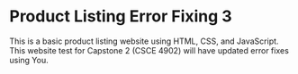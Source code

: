 # Product Listing Error Fixing 3
This is a basic product listing website using HTML, CSS, and JavaScript. This website test for Capstone 2 (CSCE 4902) will have updated error fixes using You.
